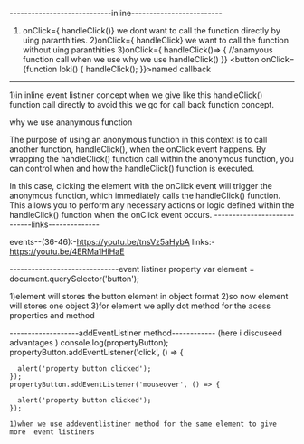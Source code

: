 ----------------------------inline-------------------------
1) onClick={ handleClick()} we dont want to call the function directly by uing paranthities.
2)onClick={ handleClick} we want to call the function without uing paranthities
3)onClick={ handleClick()=> {  //anamyous function call when we use why we use
     handleClick()
}} <button onClick={function loki() {
        handleClick();
      }}>named callback</button>

-----------------------------------
1)in inline event listiner concept when we give like this handleClick() function call directly to avoid this we go for call back function concept.

why we use ananymous function

The purpose of using an anonymous function in this context is to call another function, handleClick(), when the onClick event happens. By wrapping the handleClick() function call within the anonymous function, you can control when and how the handleClick() function is executed.

In this case, clicking the element with the onClick event will trigger the anonymous function, which immediately calls the handleClick() function. This allows you to perform any necessary actions or logic defined within the handleClick() function when the onClick event occurs.
----------------------------links--------------

events--(36-46):-https://youtu.be/tnsVz5aHybA
links:-https://youtu.be/4ERMa1HiHaE 

------------------------------event listiner property
 var element = document.querySelector('button');

 1)element will stores the button element in object format
 2)so now element will stores one object
 3)for element we aplly dot method for the acess properties and method


 -------------------addEventListiner method------------ (here i discuseed advantages )
  console.log(propertyButton);
    propertyButton.addEventListener('click', () => {
    
      alert('property button clicked');
    });
    propertyButton.addEventListener('mouseover', () => {
     
      alert('property button clicked');
    });

    1)when we use addeventlistiner method for the same element to give  more  event listiners